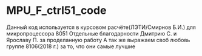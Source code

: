 # MPU_F_ctrl51_code
Данный код используется в курсовом расчёте(ЛЭТИ/Смирнов Б.И.) для микропроцессора 8051
Отдельные благодарности Дмитрию С. и Ярославу П. за проделанную работу
А так же выражаем своб любовь группе 8106(2018 г.) за то, что они самые лучшие

